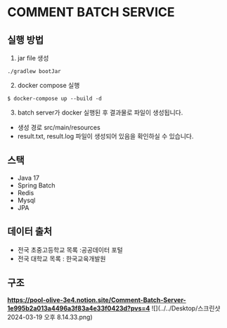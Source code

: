 # COMMENT BATCH SERVICE

## 실행 방법

1. jar file 생성
```
./gradlew bootJar
```

2. docker compose 실행
```
$ docker-compose up --build -d 
```
3. batch server가 docker 실행된 후 결과물로 파일이 생성됩니다.
- 생성 경로 src/main/resources
- result.txt, result.log 파일이 생성되어 있음을 확인하실 수 있습니다.

## 스택

- Java 17
- Spring Batch
- Redis
- Mysql
- JPA

## 데이터 출처

- 전국 초중고등학교 목록 :공공데이터 포털 
- 전국 대학교 목록 : 한국교육개발원

## 구조
**https://pool-olive-3e4.notion.site/Comment-Batch-Server-1e995b2a013a4496a3f83a4e33f0423d?pvs=4**
![](../../Desktop/스크린샷 2024-03-19 오후 8.14.33.png)